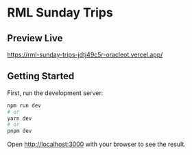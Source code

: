# RML Sunday Trips

## Preview Live

https://rml-sunday-trips-jdtj49c5r-oracleot.vercel.app/

## Getting Started

First, run the development server:

```bash
npm run dev
# or
yarn dev
# or
pnpm dev
```

Open [http://localhost:3000](http://localhost:3000) with your browser to see the result.
